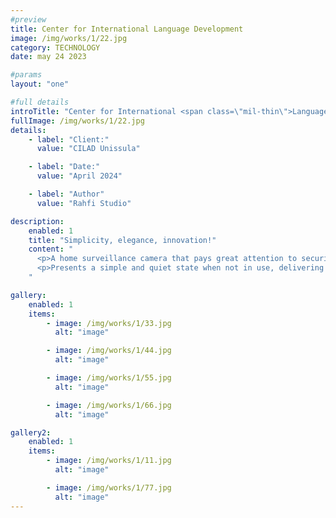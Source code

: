 ```yaml
---
#preview
title: Center for International Language Development
image: /img/works/1/22.jpg
category: TECHNOLOGY
date: may 24 2023

#params
layout: "one"

#full details
introTitle: "Center for International <span class=\"mil-thin\">Language Development</span>"
fullImage: /img/works/1/22.jpg
details:
    - label: "Client:"
      value: "CILAD Unissula"

    - label: "Date:"
      value: "April 2024"

    - label: "Author"
      value: "Rahfi Studio"

description:
    enabled: 1
    title: "Simplicity, elegance, innovation!"
    content: "
      <p>A home surveillance camera that pays great attention to security and user privacy, featuring two modes to provide security while protecting personal privacy.The camera has an open and closed mode, we define the product to have clear two sides, expressing two working states and emotions.</p>
      <p>Presents a simple and quiet state when not in use, delivering a gentle and security.At the same time, the camera can adapt to a variety of environments, providing elegant ways of wall hanging and standing installation.</p>
    "

gallery:
    enabled: 1
    items:
        - image: /img/works/1/33.jpg
          alt: "image"

        - image: /img/works/1/44.jpg
          alt: "image"

        - image: /img/works/1/55.jpg
          alt: "image"

        - image: /img/works/1/66.jpg
          alt: "image"

gallery2:
    enabled: 1
    items:
        - image: /img/works/1/11.jpg
          alt: "image"

        - image: /img/works/1/77.jpg
          alt: "image"
---
```

